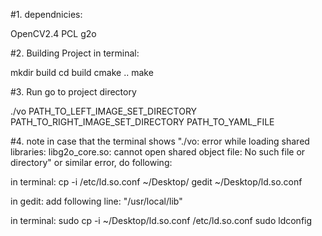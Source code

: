 #1. dependnicies:

OpenCV2.4 PCL g2o

#2. Building Project in terminal:

mkdir build cd build cmake .. make

#3. Run go to project directory

./vo PATH_TO_LEFT_IMAGE_SET_DIRECTORY PATH_TO_RIGHT_IMAGE_SET_DIRECTORY PATH_TO_YAML_FILE

#4. note in case that the terminal shows "./vo: error while loading shared libraries: libg2o_core.so: cannot open shared object file: No such file or directory" or similar error, do following:

in terminal: cp -i /etc/ld.so.conf ~/Desktop/ gedit ~/Desktop/ld.so.conf

in gedit: add following line: "/usr/local/lib"

in terminal: sudo cp -i ~/Desktop/ld.so.conf /etc/ld.so.conf sudo ldconfig
